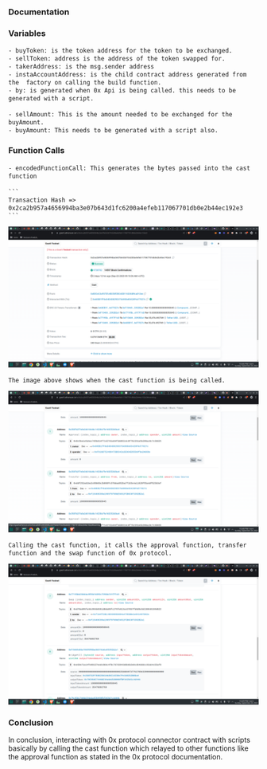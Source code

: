 ### Documentation

### Variables
    - buyToken: is the token address for the token to be exchanged.
    - sellToken: address is the address of the token swapped for.
    - takerAddress: is the msg.sender address
    - instaAccountAddress: is the child contract address generated from the  factory on calling the build function.
    - by: is generated when 0x Api is being called. this needs to be generated with a script.

    - sellAmount: This is the amount needed to be exchanged for the buyAmount.
    - buyAmount: This needs to be generated with a script also.

### Function Calls

    - encodedFunctionCall: This generates the bytes passed into the cast function

    ```
    Transaction Hash => 0x2ca2b957a4656994ba3e07b643d1fc6200a4efeb117067701db0e2b44ec192e3
    ```

![alt text](./image/vincent.png)

    The image above shows when the cast function is being called.

![alt text](./image/vincent2.png)

    Calling the cast function, it calls the approval function, transfer function and the swap function of 0x protocol.

![alt text](./image/vincent3.png)


### Conclusion

In conclusion, interacting with 0x protocol connector contract with scripts basically by calling the cast function which relayed to other functions like the approval function as stated in the 0x protocol documentation.
